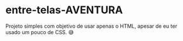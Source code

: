 # entre-telas-AVENTURA
Projeto simples com objetivo de usar apenas o HTML, apesar de eu ter usado um pouco de CSS. 😅

